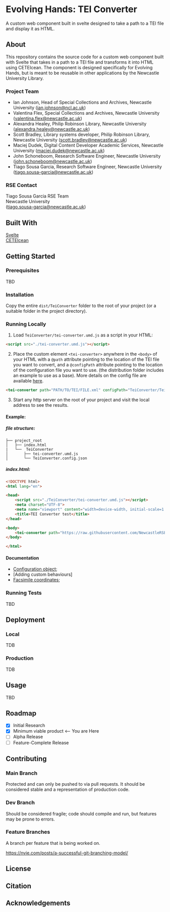 # Evolving Hands: TEI Converter
A custom web component built in svelte designed to take a path to a TEI file and display it as HTML.

## About

This repository contains the source code for a custom web component built with Svelte that takes in a path to a TEI file and transforms it into HTML using CETEIcean. The component is designed specifically for Evolving Hands, but is meant to be reusable in other applications by the Newcastle University Library.

### Project Team
- Ian Johnson, Head of Special Collections and Archives, Newcastle University  ([ian.johnson@ncl.ac.uk](mailto:ian.johnson@ncl.ac.uk))  
- Valentina Flex, Special Collections and Archives, Newcastle University ([valentina.flex@newcastle.ac.uk](mailto:valentina.flex@newcastle.ac.uk))
- Alexandra Healey, Philip Robinson Library, Newcastle University ([alexandra.healey@newcastle.ac.uk](mailto:alexandra.healey@newcastle.ac.uk))
- Scott Bradley, Library systems developer, Philip Robinson Library, Newcastle University ([scott.bradley@newcastle.ac.uk](mailto:scott.bradley@newcastle.ac.uk))
- Maciej Dudek, Digital Content Developer Academic Services, Newcastle University ([maciej.dudek@newcastle.ac.uk](mailto:maciej.dudek@newcastle.ac.uk))
- John Schoneboom, Research Software Engineer, Newcastle University ([john.schoneboom@newcastle.ac.uk](mailto:john.schoneboom@newcastle.ac.uk))
- Tiago Sousa Garcia, Research Software Engineer, Newcastle University ([tiago.sousa-garcia@newcastle.ac.uk](mailto:tiago.sousa-garcia@newcastle.ac.uk))

### RSE Contact
Tiago Sousa Garcia
RSE Team  
Newcastle University  
([tiago.sousa-garcia@newcastle.ac.uk](mailto:tiago.sousa-garcia@newcastle.ac.uk))  

## Built With

[Svelte](https://svelte.dev/)  
[CETEIcean](https://github.com/TEIC/CETEIcean)  
## Getting Started

### Prerequisites

TBD

### Installation

Copy the entire `dist/TeiConverter` folder to the root of your project (or a suitable folder in the project directory).

### Running Locally

1. Load `TeiConverter/tei-converter.umd.js` as a script in your HTML:

```html
<script src="./tei-converter.umd.js"></script>
```

2. Place the custom element `<tei-converter>` anywhere in the `<body>` of your HTML with a `@path` attribute pointing to the location of the TEI file you want to convert, and a `@configPath` attribute pointing to the location of the configuration file you want to use. (the distribution folder includes an example to use as a base). More details on the config file are available [here](/documentation/TeiConverter.config.md).

```html
<tei-converter path="PATH/TO/TEI/FILE.xml" configPath="TeiConverter/TeiConverter.config.json"/>
```

3. Start any http server on the root of your project and visit the local address to see the results.

#### Example:

##### file structure:
```
├── project_root
│   ├── index.html
|   └──  TeiConverter
│       ├── tei-converter.umd.js
│       └── TeiConverter.config.json
```

##### index.html:
```html
<!DOCTYPE html>
<html lang="en">

<head>
    <script src="./TeiConverter/tei-converter.umd.js"></script>
    <meta charset="UTF-8">
    <meta name="viewport" content="width=device-width, initial-scale=1.0">
    <title>TEI Converter test</title>
</head>

<body>
    <tei-converter path="https://raw.githubusercontent.com/NewcastleRSE/beeing-human-tei-data/dev/1623_consolidated.xml" configPath="TeiConverter/TeiConverter.config.json"/>
</body>

</html>
```

#### Documentation
- [Configuration object](/documentation/TeiConverter.config.md);
- [Adding custom behaviours]
- [Facsimile coordinates](/documentation/drawBox.md);

### Running Tests

TBD

## Deployment

### Local

TDB

### Production

TDB

## Usage

TBD

## Roadmap

- [x] Initial Research  
- [x] Minimum viable product <-- You are Here  
- [ ] Alpha Release  
- [ ] Feature-Complete Release  

## Contributing

### Main Branch
Protected and can only be pushed to via pull requests. It should be considered stable and a representation of production code.

### Dev Branch
Should be considered fragile; code should compile and run, but features may be prone to errors.

### Feature Branches
A branch per feature that is being worked on.

https://nvie.com/posts/a-successful-git-branching-model/

## License

## Citation

## Acknowledgements
